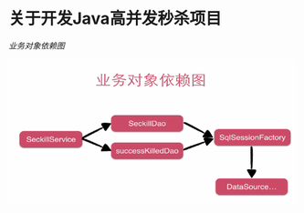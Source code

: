 # 关于开发Java高并发秒杀项目
*业务对象依赖图*

![image 图片](https://github.com/bossZhuang/Java-/blob/master/src/main/webapp/images/1.png)

